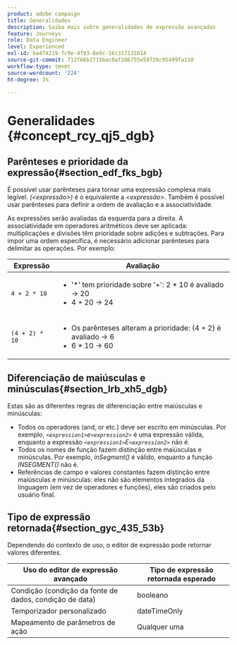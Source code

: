 ```yaml
---
product: adobe campaign
title: Generalidades
description: Saiba mais sobre generalidades de expressão avançadas
feature: Journeys
role: Data Engineer
level: Experienced
exl-id: ba474219-7c9e-4f93-8e9c-16c317131614
source-git-commit: 712f66b2715bac0af206755e59728c95499fa110
workflow-type: tm+mt
source-wordcount: '224'
ht-degree: 3%

---
```


# Generalidades {#concept_rcy_qj5_dgb}

## Parênteses e prioridade da expressão{#section_edf_fks_bgb}

É possível usar parênteses para tornar uma expressão complexa mais legível. _(&lt;expressão>)_ é o equivalente a _&lt;expressão>_. Também é possível usar parênteses para definir a ordem de avaliação e a associatividade.

As expressões serão avaliadas da esquerda para a direita. A associatividade em operadores aritméticos deve ser aplicada: multiplicações e divisões têm prioridade sobre adições e subtrações. Para impor uma ordem específica, é necessário adicionar parênteses para delimitar as operações. Por exemplo:

<!--```5 + 2 * 10 = 25, and (5 + 2) * 10 = 70```-->

| Expressão | Avaliação |
|--- |--- |
| `4 + 2 * 10` | <ul><li>&#39;*&#39; tem prioridade sobre &#39;+&#39;: 2 * 10 é avaliado → 20</li><li>4 + 20 → 24</li></ul> |
| `(4 + 2) * 10` | <ul><li>Os parênteses alteram a prioridade: (4 + 2) é avaliado → 6</li><li> 6 * 10 → 60</li></ul> |

## Diferenciação de maiúsculas e minúsculas{#section_lrb_xh5_dgb}

Estas são as diferentes regras de diferenciação entre maiúsculas e minúsculas:

* Todos os operadores (and, or etc.) deve ser escrito em minúsculas. Por exemplo, _`<expression1>`e`<expression2>`_ é uma expressão válida, enquanto a expressão _`<expression1>`E`<expression2>`_ não é.
* Todos os nomes de função fazem distinção entre maiúsculas e minúsculas. Por exemplo, _inSegment()_ é válido, enquanto a função _INSEGMENT()_ não é.
* Referências de campo e valores constantes fazem distinção entre maiúsculas e minúsculas: eles não são elementos integrados da linguagem (em vez de operadores e funções), eles são criados pelo usuário final.

## Tipo de expressão retornada{#section_gyc_435_53b}

Dependendo do contexto de uso, o editor de expressão pode retornar valores diferentes.

| Uso do editor de expressão avançado | Tipo de expressão retornada esperado |
|--- |--- |
| Condição (condição da fonte de dados, condição de data) | booleano |
| Temporizador personalizado | dateTimeOnly |
| Mapeamento de parâmetros de ação | Qualquer uma |
